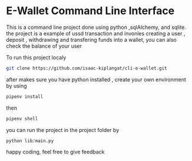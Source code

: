 # E-Wallet Command Line Interface

 This is a command line project done using python ,sqlAlchemy, and sqlite. the project is a example of ussd transaction  and invonles creating a user , deposit , withdrawing and transfering funds into a wallet, you can also check the balance of your user

To run this project localy

 ```bash 
 git clone https://github.com/isaac-kiplangat/cli-e-wallet.git 
 ```

 after makes sure you have python installed , create your own environment  by using 
 ```bash
 pipenv install
 ```
 then
 ```bash
 pipenv shell
 ```

 you can run the project in the project folder by
 ```python
 python lib/main.py
 ```

 happy coding, feel free to give feedback

